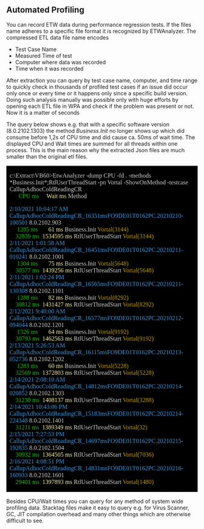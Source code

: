 ﻿## Automated Profiling
You can record ETW data during performance regression tests. If the files name adheres to a specific file format it is recognized
by ETWAnalyzer. The compressed ETL data file name encodes
- Test Case Name
- Measured Time of test
- Computer where data was recorded
- Time when it was recorded

After extraction you can query by test case name, computer, and time range to quickly check in thousands of profiled test cases if an issue did occur only once or 
every time or it happens only since a specific build version. Doing such analysis manually was possible only with huge efforts by opening each ETL file in WPA and
check if the problem was present or not. Now it is a matter of seconds

The query below shows e.g. that with a specific software version (8.0.2102.1303)  the method *Business.Init* no longer shows up which
did consume before 1,2s of CPU time and did cause ca. 50ms of wait time. The displayed CPU and Wait times are summed for all threads within one process. This is the main reason why
the extracted Json files are much smaller than the original etl files.


<table class=MsoTableGrid border=1 cellspacing=0 cellpadding=0
 style='border-collapse:collapse;border:none'>
 <tr style='height:301.5pt'>
  <td width=1516 valign=top style='width:1137.35pt;border:solid windowtext 1.0pt;
  background:black;padding:0in 5.4pt 0in 5.4pt;height:301.5pt'>
  <p class=MsoNormal style='line-height:normal'><span style='font-size:12.0pt;
  font-family:"Lucida Console";color:#CCCCCC;background:black'>c:\Extract\VB60&gt;EtwAnalyzer
  -dump CPU -fd . -methods *Business.Init*;RtlUserThreadStart -pn Vortal
  -ShowOnMethod -testcase CallupAdhocColdReadingCR<br>
        </span><span style='font-size:12.0pt;font-family:"Lucida Console";
  color:#16C60C;background:black'>CPU ms     </span><span style='font-size:
  12.0pt;font-family:"Lucida Console";color:#F9F1A5;background:black'>Wait ms </span><span
  style='font-size:12.0pt;font-family:"Lucida Console";color:#CCCCCC;
  background:black'>Method</span><span style='font-size:12.0pt;font-family:
  "Lucida Console";color:#3A96DD;background:black'> </span></p>
  <p class=MsoNormal style='line-height:normal'><span style='font-size:12.0pt;
  font-family:"Lucida Console";color:#3A96DD;background:black'>2/10/2021
  10:04:17 AM CallupAdhocColdReadingCR_16351msFO9DE01T0162PC.20210210-100501 </span><span
  style='font-size:12.0pt;font-family:"Lucida Console";color:#CCCCCC;
  background:black'>8.0.2102.903 <br>
       </span><span style='font-size:12.0pt;font-family:"Lucida Console";
  color:#16C60C;background:black'>1285 ms       </span><span style='font-size:
  12.0pt;font-family:"Lucida Console";color:#F9F1A5;background:black'>61 ms </span><span
  style='font-size:12.0pt;font-family:"Lucida Console";color:#CCCCCC;
  background:black'>Business.Init </span><span style='font-size:12.0pt;
  font-family:"Lucida Console";color:#C19C00;background:black'>Vortal(3144)<br>
  </span><span style='font-size:12.0pt;font-family:"Lucida Console";color:#CCCCCC;
  background:black'>    </span><span style='font-size:12.0pt;font-family:"Lucida Console";
  color:#16C60C;background:black'>32839 ms  </span><span style='font-size:12.0pt;
  font-family:"Lucida Console";color:#F9F1A5;background:black'>1534595 ms </span><span
  style='font-size:12.0pt;font-family:"Lucida Console";color:#CCCCCC;
  background:black'>RtlUserThreadStart </span><span style='font-size:12.0pt;
  font-family:"Lucida Console";color:#C19C00;background:black'>Vortal(3144)<br>
  </span><span style='font-size:12.0pt;font-family:"Lucida Console";color:#3A96DD;
  background:black'>2/11/2021 1:01:58 AM CallupAdhocColdReadingCR_16451msFO9DE01T0162PC.20210211-010241
  </span><span style='font-size:12.0pt;font-family:"Lucida Console";color:#CCCCCC;
  background:black'>8.0.2102.1001 <br>
       </span><span style='font-size:12.0pt;font-family:"Lucida Console";
  color:#16C60C;background:black'>1304 ms       </span><span style='font-size:
  12.0pt;font-family:"Lucida Console";color:#F9F1A5;background:black'>75 ms </span><span
  style='font-size:12.0pt;font-family:"Lucida Console";color:#CCCCCC;
  background:black'>Business.Init </span><span style='font-size:12.0pt;
  font-family:"Lucida Console";color:#C19C00;background:black'>Vortal(5648)<br>
  </span><span style='font-size:12.0pt;font-family:"Lucida Console";color:#CCCCCC;
  background:black'>    </span><span style='font-size:12.0pt;font-family:"Lucida Console";
  color:#16C60C;background:black'>30577 ms  </span><span style='font-size:12.0pt;
  font-family:"Lucida Console";color:#F9F1A5;background:black'>1439256 ms </span><span
  style='font-size:12.0pt;font-family:"Lucida Console";color:#CCCCCC;
  background:black'>RtlUserThreadStart </span><span style='font-size:12.0pt;
  font-family:"Lucida Console";color:#C19C00;background:black'>Vortal(5648)<br>
  </span><span style='font-size:12.0pt;font-family:"Lucida Console";color:#3A96DD;
  background:black'>2/11/2021 1:02:24 PM CallupAdhocColdReadingCR_16565msFO9DE01T0162PC.20210211-130308
  </span><span style='font-size:12.0pt;font-family:"Lucida Console";color:#CCCCCC;
  background:black'>8.0.2102.1101 <br>
       </span><span style='font-size:12.0pt;font-family:"Lucida Console";
  color:#16C60C;background:black'>1288 ms       </span><span style='font-size:
  12.0pt;font-family:"Lucida Console";color:#F9F1A5;background:black'>82 ms </span><span
  style='font-size:12.0pt;font-family:"Lucida Console";color:#CCCCCC;
  background:black'>Business.Init </span><span style='font-size:12.0pt;
  font-family:"Lucida Console";color:#C19C00;background:black'>Vortal(8292)<br>
  </span><span style='font-size:12.0pt;font-family:"Lucida Console";color:#CCCCCC;
  background:black'>    </span><span style='font-size:12.0pt;font-family:"Lucida Console";
  color:#16C60C;background:black'>30812 ms  </span><span style='font-size:12.0pt;
  font-family:"Lucida Console";color:#F9F1A5;background:black'>1431427 ms </span><span
  style='font-size:12.0pt;font-family:"Lucida Console";color:#CCCCCC;
  background:black'>RtlUserThreadStart </span><span style='font-size:12.0pt;
  font-family:"Lucida Console";color:#C19C00;background:black'>Vortal(8292)<br>
  </span><span style='font-size:12.0pt;font-family:"Lucida Console";color:#3A96DD;
  background:black'>2/12/2021 9:40:00 AM
  CallupAdhocColdReadingCR_16577msFO9DE01T0162PC.20210212-094044 </span><span
  style='font-size:12.0pt;font-family:"Lucida Console";color:#CCCCCC;
  background:black'>8.0.2102.1201 <br>
       </span><span style='font-size:12.0pt;font-family:"Lucida Console";
  color:#16C60C;background:black'>1326 ms       </span><span style='font-size:
  12.0pt;font-family:"Lucida Console";color:#F9F1A5;background:black'>64 ms </span><span
  style='font-size:12.0pt;font-family:"Lucida Console";color:#CCCCCC;
  background:black'>Business.Init </span><span style='font-size:12.0pt;
  font-family:"Lucida Console";color:#C19C00;background:black'>Vortal(9192)<br>
  </span><span style='font-size:12.0pt;font-family:"Lucida Console";color:#CCCCCC;
  background:black'>    </span><span style='font-size:12.0pt;font-family:"Lucida Console";
  color:#16C60C;background:black'>30793 ms  </span><span style='font-size:12.0pt;
  font-family:"Lucida Console";color:#F9F1A5;background:black'>1462563 ms </span><span
  style='font-size:12.0pt;font-family:"Lucida Console";color:#CCCCCC;
  background:black'>RtlUserThreadStart </span><span style='font-size:12.0pt;
  font-family:"Lucida Console";color:#C19C00;background:black'>Vortal(9192)<br>
  </span><span style='font-size:12.0pt;font-family:"Lucida Console";color:#3A96DD;
  background:black'>2/13/2021 5:26:53 AM
  CallupAdhocColdReadingCR_16115msFO9DE01T0162PC.20210213-052736 </span><span
  style='font-size:12.0pt;font-family:"Lucida Console";color:#CCCCCC;
  background:black'>8.0.2102.1202 <br>
       </span><span style='font-size:12.0pt;font-family:"Lucida Console";
  color:#16C60C;background:black'>1283 ms       </span><span style='font-size:
  12.0pt;font-family:"Lucida Console";color:#F9F1A5;background:black'>60 ms </span><span
  style='font-size:12.0pt;font-family:"Lucida Console";color:#CCCCCC;
  background:black'>Business.Init </span><span style='font-size:12.0pt;
  font-family:"Lucida Console";color:#C19C00;background:black'>Vortal(5228)<br>
  </span><span style='font-size:12.0pt;font-family:"Lucida Console";color:#CCCCCC;
  background:black'>    </span><span style='font-size:12.0pt;font-family:"Lucida Console";
  color:#16C60C;background:black'>32569 ms  </span><span style='font-size:12.0pt;
  font-family:"Lucida Console";color:#F9F1A5;background:black'>1372803 ms </span><span
  style='font-size:12.0pt;font-family:"Lucida Console";color:#CCCCCC;
  background:black'>RtlUserThreadStart </span><span style='font-size:12.0pt;
  font-family:"Lucida Console";color:#C19C00;background:black'>Vortal(5228)<br>
  </span><span style='font-size:12.0pt;font-family:"Lucida Console";color:#3A96DD;
  background:black'>2/14/2021 2:08:10 AM
  CallupAdhocColdReadingCR_14812msFO9DE01T0162PC.20210214-020852 </span><span
  style='font-size:12.0pt;font-family:"Lucida Console";color:#CCCCCC;
  background:black'>8.0.2102.1303 <br>
      </span><span style='font-size:12.0pt;font-family:"Lucida Console";
  color:#16C60C;background:black'>31238 ms  </span><span style='font-size:12.0pt;
  font-family:"Lucida Console";color:#F9F1A5;background:black'>1408137 ms </span><span
  style='font-size:12.0pt;font-family:"Lucida Console";color:#CCCCCC;
  background:black'>RtlUserThreadStart </span><span style='font-size:12.0pt;
  font-family:"Lucida Console";color:#C19C00;background:black'>Vortal(3288)<br>
  </span><span style='font-size:12.0pt;font-family:"Lucida Console";color:#3A96DD;
  background:black'>2/14/2021 10:43:06 PM
  CallupAdhocColdReadingCR_15183msFO9DE01T0162PC.20210214-224348 </span><span
  style='font-size:12.0pt;font-family:"Lucida Console";color:#CCCCCC;
  background:black'>8.0.2102.1401 <br>
      </span><span style='font-size:12.0pt;font-family:"Lucida Console";
  color:#16C60C;background:black'>31211 ms  </span><span style='font-size:12.0pt;
  font-family:"Lucida Console";color:#F9F1A5;background:black'>1389349 ms </span><span
  style='font-size:12.0pt;font-family:"Lucida Console";color:#CCCCCC;
  background:black'>RtlUserThreadStart </span><span style='font-size:12.0pt;
  font-family:"Lucida Console";color:#C19C00;background:black'>Vortal(32)<br>
  </span><span style='font-size:12.0pt;font-family:"Lucida Console";color:#3A96DD;
  background:black'>2/15/2021 7:27:53 PM
  CallupAdhocColdReadingCR_14697msFO9DE01T0162PC.20210215-192835 </span><span
  style='font-size:12.0pt;font-family:"Lucida Console";color:#CCCCCC;
  background:black'>8.0.2102.1504 <br>
      </span><span style='font-size:12.0pt;font-family:"Lucida Console";
  color:#16C60C;background:black'>30932 ms  </span><span style='font-size:12.0pt;
  font-family:"Lucida Console";color:#F9F1A5;background:black'>1364505 ms </span><span
  style='font-size:12.0pt;font-family:"Lucida Console";color:#CCCCCC;
  background:black'>RtlUserThreadStart </span><span style='font-size:12.0pt;
  font-family:"Lucida Console";color:#C19C00;background:black'>Vortal(7036)<br>
  </span><span style='font-size:12.0pt;font-family:"Lucida Console";color:#3A96DD;
  background:black'>2/16/2021 4:08:51 PM CallupAdhocColdReadingCR_14831msFO9DE01T0162PC.20210216-160933
  </span><span style='font-size:12.0pt;font-family:"Lucida Console";color:#CCCCCC;
  background:black'>8.0.2102.1601 <br>
      </span><span style='font-size:12.0pt;font-family:"Lucida Console";
  color:#16C60C;background:black'>29401 ms  </span><span style='font-size:12.0pt;
  font-family:"Lucida Console";color:#F9F1A5;background:black'>1397893 ms </span><span
  style='font-size:12.0pt;font-family:"Lucida Console";color:#CCCCCC;
  background:black'>RtlUserThreadStart </span><span style='font-size:12.0pt;
  font-family:"Lucida Console";color:#C19C00;background:black'>Vortal(1480)</span></p>
  </td>
 </tr>
</table>

Besides CPU/Wait times you can query for any method of system wide profiling data. Stacktag files make it easy to query e.g. for Virus Scanner, GC, JIT compilation
overhead and many other things which are otherwise difficult to see.

